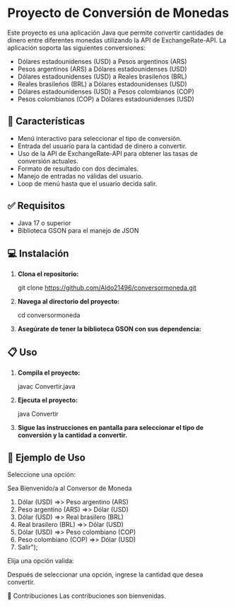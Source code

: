 # Proyecto de Conversión de Monedas

Este proyecto es una aplicación Java que permite convertir cantidades de dinero entre diferentes monedas utilizando la API de ExchangeRate-API. La aplicación soporta las siguientes conversiones:

- Dólares estadounidenses (USD) a Pesos argentinos (ARS)
- Pesos argentinos (ARS) a Dólares estadounidenses (USD)
- Dólares estadounidenses (USD) a Reales brasileños (BRL)
- Reales brasileños (BRL) a Dólares estadounidenses (USD)
- Dólares estadounidenses (USD) a Pesos colombianos (COP)
- Pesos colombianos (COP) a Dólares estadounidenses (USD)

## 🚀 Características

- Menú interactivo para seleccionar el tipo de conversión.
- Entrada del usuario para la cantidad de dinero a convertir.
- Uso de la API de ExchangeRate-API para obtener las tasas de conversión actuales.
- Formato de resultado con dos decimales.
- Manejo de entradas no válidas del usuario.
- Loop de menú hasta que el usuario decida salir.

## ✅ Requisitos

- Java 17 o superior
- Biblioteca GSON para el manejo de JSON

## 💻 Instalación

1. **Clona el repositorio:**
    
    git clone https://github.com/Aldo21496/conversormoneda.git

    

2. **Navega al directorio del proyecto:**
    
    cd conversormoneda
    
3. **Asegúrate de tener la biblioteca GSON con sus dependencia:**
    

## 📋 Uso

1. **Compila el proyecto:**
    
    javac Convertir.java
    

2. **Ejecuta el proyecto:**
    
    java Convertir
    

3. **Sigue las instrucciones en pantalla para seleccionar el tipo de conversión y la cantidad a convertir.**

## 📝 Ejemplo de Uso

Seleccione una opción:

Sea Bienvenido/a al Conversor de Moneda

1) Dólar (USD) =>> Peso argentino (ARS)
2) Peso argentino (ARS) =>> Dólar (USD)
3) Dólar (USD) =>> Real brasilero (BRL)
4) Real brasilero (BRL) =>> Dólar (USD)
5) Dólar (USD) =>> Peso colombiano (COP)
6) Peso colombiano (COP) =>> Dólar (USD)
0) Salir");

Elija una opción valida: 

Después de seleccionar una opción, ingrese la cantidad que desea convertir.



🤝 Contribuciones
Las contribuciones son bienvenidas.




